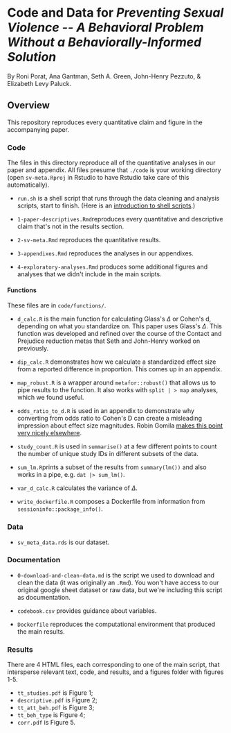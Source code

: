 # Code and Data for _Preventing Sexual Violence -- A Behavioral Problem Without a Behaviorally-Informed Solution_

By Roni Porat, Ana Gantman, Seth A. Green, John-Henry Pezzuto, \& Elizabeth Levy Paluck.

## Overview

This repository reproduces every quantitative claim and figure in the accompanying paper. 

### Code

The files in this directory reproduce all of the quantitative analyses in our paper and appendix. All files presume that `./code` is your working directory (open `sv-meta.Rproj` in Rstudio to have Rstudio take care of this automatically).

* `run.sh` is a shell script that runs through the data cleaning and analysis scripts, start to finish. (Here is an [introduction to shell scripts](https://swcarpentry.github.io/shell-novice/).)

* `1-paper-descriptives.Rmd`reproduces every quantitative and descriptive claim that's not in the results section. 

* `2-sv-meta.Rmd` reproduces the quantitative results.

* `3-appendixes.Rmd` reproduces the analyses in our appendixes.

* `4-exploratory-analyses.Rmd` produces some additional figures and analyses that we didn't include in the main scripts.

#### Functions

These files are in `code/functions/`.

* `d_calc.R` is the main function for calculating Glass's $\Delta$ or Cohen's d, depending on what you standardize on. This paper uses Glass's $\Delta$. This function was developed and refined over the course of the Contact and Prejudice reduction metas that Seth and John-Henry worked on previously. 

* `dip_calc.R` demonstrates how we calculate a standardized effect size from a reported difference in proportion. This comes up in an appendix.

* `map_robust.R` is a wrapper around `metafor::robust()` that allows us to pipe results to the function. It also works with `split | > map` analyses, which we found useful. 

* `odds_ratio_to_d.R` is used in an appendix to demonstrate why converting from odds ratio to Cohen's D can create a misleading impression about effect size magnitudes. Robin Gomila [makes this point very nicely elsewhere](https://www.robingomila.com/files/publications_pdfs/Gomila_2020_Logistic_vs_Linear.pdf). 

* `study_count.R` is used in `summarise()` at a few different points to count the number of unique study IDs in different subsets of the data.

* `sum_lm.R`prints a subset of the results from `summary(lm())` and also works in a pipe, e.g. `dat |> sum_lm()`.

* `var_d_calc.R` calculates the variance of $\Delta$.

* `write_dockerfile.R` composes a Dockerfile from information from `sessioninfo::package_info()`. 

### Data 

* `sv_meta_data.rds` is our dataset.

### Documentation

* `0-download-and-clean-data.md` is the script we used to download and clean the data (it was originally an `.Rmd`). You won't have access to our original google sheet dataset or raw data, but we're including this script as documentation.

* `codebook.csv` provides guidance about variables.

* `Dockerfile` reproduces the computational environment that produced the main results.

### Results

There are 4 HTML files, each corresponding to one of the main script, that intersperse relevant text, code, and results, and a figures folder with figures 1-5.

* `tt_studies.pdf` is Figure 1;
* `descriptive.pdf` is Figure 2;
* `tt_att_beh.pdf` is Figure 3;
* `tt_beh_type` is Figure 4;
* `corr.pdf` is Figure 5.